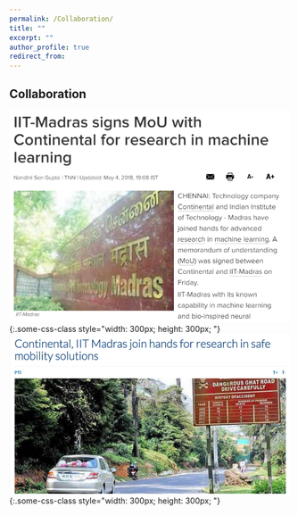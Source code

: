 ```yaml
---
permalink: /Collaboration/
title: ""
excerpt: ""
author_profile: true
redirect_from: 
---
```

## Collaboration
![test](a.png){:.some-css-class style="width: 300px; height: 300px; "}      
![test](b.png){:.some-css-class style="width: 300px; height: 300px; "}

